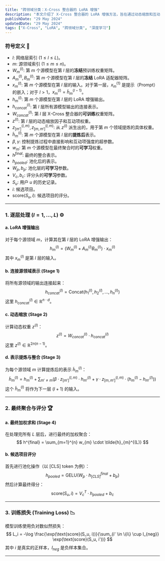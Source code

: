```yaml
---
title: "跨领域分类：X-Cross 整合器的 LoRA 增强"
description: "本文介绍了 X-Cross 整合器的 LoRA 增强方法，旨在通过动态缩放和互动项提炼源领域模型的表示，提升跨领域分类任务的性能。"
publishDate: "29 May 2024"
updatedDate: "29 May 2024"
tags: ["X-Cross", "LoRA", "跨领域分类", "深度学习"]
---
```


### 符号定义 🔣

* $l$: 网络层索引 ($1 \le l \le L$)。
* $m$: 源领域索引 ($1 \le m \le n$)。
* $W_m^{(l)}$: 第 $m$ 个源模型在第 $l$ 层的**冻结**预训练权重矩阵。
* $A_m^{(l)}, B_m^{(l)}$: 第 $m$ 个源模型在第 $l$ 层的**冻结** LoRA 适配器矩阵。
* $x_m^{(l)}$: 第 $m$ 个源模型在第 $l$ 层的输入。对于第一层，$x_m^{(1)}$ 是提示（Prompt）的嵌入；对于 $l>1$，$x_m^{(l)} = \tilde{h}_m^{(l-1)}$。
* $h_m^{(l)}$: 第 $m$ 个源模型在第 $l$ 层的 LoRA 增强输出。
* $h_{concat}^{(l)}$: 第 $l$ 层所有源模型输出的连接表示。
* $W_{concat}^{(l)}$: 第 $l$ 层 X-Cross 整合器的**可训练**权重矩阵。
* $z^{(l)}$: 第 $l$ 层的动态缩放因子和互动项权重。
* $z_{[m']}^{(l,m)}, z_{[m,m']}^{(l,m)}$: 从 $z^{(l)}$ 派生出的，用于第 $m$ 个领域提炼的具体权重。
* $\tilde{h}_m^{(l)}$: 第 $m$ 个源模型在第 $l$ 层的**提炼后**表示。
* $\beta, \gamma$: 控制提炼过程中直接影响和互动项强度的超参数。
* $w_m$: 第 $m$ 个源模型在最终聚合时的**可学习**权重。
* $h^{final}$: 最终的整合表示。
* $h_{pooled}$: 池化后的表示。
* $W_p, b_p$: 池化层的**可学习**参数。
* $V_c, b_c$: 评分头的**可学习**参数。
* $S_u$: 用户 $u$ 的历史记录。
* $i$: 候选项目。
* $\text{score}(S_u, i)$: 候选项目的评分。

---

### 1. 逐层处理 ($l = 1, \dots, L$) ⚙️

#### a. LoRA 增强输出

对于每个源领域 $m$，计算其在第 $l$ 层的 LoRA 增强输出：
$$
h_{m}^{(l)} = (W_{m}^{(l)} + A_{m}^{(l)}B_{m}^{(l)}) \cdot x_{m}^{(l)}
$$
其中 $x_{m}^{(l)}$ 是第 $l$ 层的输入。

#### b. 连接源领域表示 (Stage 1)

将所有源领域的输出连接起来：
$$
h_{concat}^{(l)} = \text{Concat}(h_{1}^{(l)}, h_{2}^{(l)}, \dots, h_{n}^{(l)})
$$
这里 $h_{concat}^{(l)} \in \mathbb{R}^{n \cdot d}$。

#### c. 动态缩放 (Stage 2)

计算动态权重 $z^{(l)}$：
$$
z^{(l)} = W_{concat}^{(l)} \cdot h_{concat}^{(l)}
$$
这里 $z^{(l)} \in \mathbb{R}^{2n(n-1)}$。

#### d. 表示提炼与整合 (Stage 3)

为每个源领域 $m$ 计算提炼后的表示 $\tilde{h}_{m}^{(l)}$：
$$
\tilde{h}_{m}^{(l)} = h_{m}^{(l)} + \sum_{m' \ne m} \left( \beta \cdot z_{[m']}^{(l,m)} \cdot h_{m'}^{(l)} + \gamma \cdot z_{[m,m']}^{(l,m)} \cdot (h_{m}^{(l)} - h_{m'}^{(l)}) \right)
$$
这个 $\tilde{h}_{m}^{(l)}$ 将作为下一层 ($l+1$) 的输入。

---

### 2. 最终聚合与评分 🏆

#### a. 最终加权求和 (Stage 4)

在处理完所有 $L$ 层后，进行最终的加权聚合：
$$
h^{final} = \sum_{m=1}^{n} w_{m} \cdot \tilde{h}_{m}^{(L)}
$$

#### b. 候选项目评分

首先进行池化操作（以 [CLS] token 为例）：
$$
h_{pooled} = \text{GELU}(W_{p} \cdot h_{[CLS]}^{final} + b_{p})
$$
然后计算最终得分：
$$
\text{score}(S_{u}, i) = V_{c}^{T} \cdot h_{pooled} + b_{c}
$$

---

### 3. 训练损失 (Training Loss) 📉

模型训练使用负对数似然损失：
$$
L_i = -\log \frac{\exp(\text{score}(S_u, i))}{\sum_{i' \in \{i\} \cup I_{neg}} \exp(\text{score}(S_u, i'))}
$$
其中 $i$ 是真实的正样本，$I_{neg}$ 是负样本集合。

---